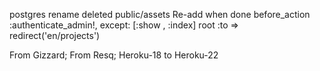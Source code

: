 postgres
rename
deleted public/assets
Re-add when done
before_action :authenticate_admin!, except: [:show , :index]
root :to => redirect('en/projects')


From Gizzard;
From Resq;
Heroku-18 to Heroku-22
